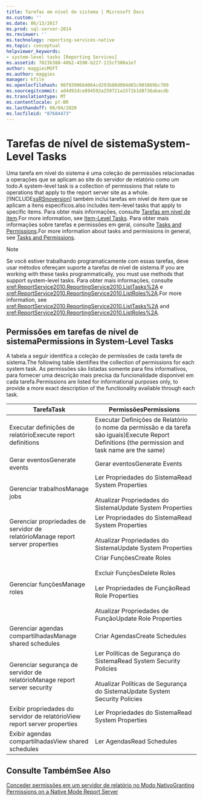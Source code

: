 ```yaml
---
title: Tarefas em nível do sistema | Microsoft Docs
ms.custom: ''
ms.date: 06/13/2017
ms.prod: sql-server-2014
ms.reviewer: ''
ms.technology: reporting-services-native
ms.topic: conceptual
helpviewer_keywords:
- system-level tasks [Reporting Services]
ms.assetid: 7023b388-40b2-4590-b227-115cf380a1e7
author: maggiesMSFT
ms.author: maggies
manager: kfile
ms.openlocfilehash: 98f9390664064cd293b80d094d65c903869bc709
ms.sourcegitcommit: ad4d92dce894592a259721a1571b1d8736abacdb
ms.translationtype: MT
ms.contentlocale: pt-BR
ms.lasthandoff: 08/04/2020
ms.locfileid: "87684473"
---
```

# <a name="system-level-tasks"></a><span data-ttu-id="2ea03-102">Tarefas de nível de sistema</span><span class="sxs-lookup"><span data-stu-id="2ea03-102">System-Level Tasks</span></span>
  <span data-ttu-id="2ea03-103">Uma tarefa em nível do sistema é uma coleção de permissões relacionadas a operações que se aplicam ao site do servidor de relatório como um todo.</span><span class="sxs-lookup"><span data-stu-id="2ea03-103">A system-level task is a collection of permissions that relate to operations that apply to the report server site as a whole.</span></span> [!INCLUDE[ssRSnoversion](../../includes/ssrsnoversion-md.md)] <span data-ttu-id="2ea03-104">também inclui tarefas em nível de item que se aplicam a itens específicos.</span><span class="sxs-lookup"><span data-stu-id="2ea03-104">also includes item-level tasks that apply to specific items.</span></span> <span data-ttu-id="2ea03-105">Para obter mais informações, consulte [Tarefas em nível de item](tasks-and-permissions-item-level-tasks.md).</span><span class="sxs-lookup"><span data-stu-id="2ea03-105">For more information, see [Item-Level Tasks](tasks-and-permissions-item-level-tasks.md).</span></span> <span data-ttu-id="2ea03-106">Para obter mais informações sobre tarefas e permissões em geral, consulte [Tasks and Permissions](tasks-and-permissions.md).</span><span class="sxs-lookup"><span data-stu-id="2ea03-106">For more information about tasks and permissions in general, see [Tasks and Permissions](tasks-and-permissions.md).</span></span>  
  
> [!NOTE]  
>  <span data-ttu-id="2ea03-107">Se você estiver trabalhando programaticamente com essas tarefas, deve usar métodos ofereçam suporte a tarefas de nível de sistema.</span><span class="sxs-lookup"><span data-stu-id="2ea03-107">If you are working with these tasks programmatically, you must use methods that support system-level tasks.</span></span> <span data-ttu-id="2ea03-108">Para obter mais informações, consulte <xref:ReportService2010.ReportingService2010.ListTasks%2A> e <xref:ReportService2010.ReportingService2010.ListRoles%2A>.</span><span class="sxs-lookup"><span data-stu-id="2ea03-108">For more information, see <xref:ReportService2010.ReportingService2010.ListTasks%2A> and <xref:ReportService2010.ReportingService2010.ListRoles%2A>.</span></span>  
  
## <a name="permissions-in-system-level-tasks"></a><span data-ttu-id="2ea03-109">Permissões em tarefas de nível de sistema</span><span class="sxs-lookup"><span data-stu-id="2ea03-109">Permissions in System-Level Tasks</span></span>  
 <span data-ttu-id="2ea03-110">A tabela a seguir identifica a coleção de permissões de cada tarefa de sistema.</span><span class="sxs-lookup"><span data-stu-id="2ea03-110">The following table identifies the collection of permissions for each system task.</span></span> <span data-ttu-id="2ea03-111">As permissões são listadas somente para fins informativos, para fornecer uma descrição mais precisa da funcionalidade disponível em cada tarefa.</span><span class="sxs-lookup"><span data-stu-id="2ea03-111">Permissions are listed for informational purposes only, to provide a more exact description of the functionality available through each task.</span></span>  
  
|<span data-ttu-id="2ea03-112">Tarefa</span><span class="sxs-lookup"><span data-stu-id="2ea03-112">Task</span></span>|<span data-ttu-id="2ea03-113">Permissões</span><span class="sxs-lookup"><span data-stu-id="2ea03-113">Permissions</span></span>|  
|----------|-----------------|  
|<span data-ttu-id="2ea03-114">Executar definições de relatório</span><span class="sxs-lookup"><span data-stu-id="2ea03-114">Execute report definitions</span></span>|<span data-ttu-id="2ea03-115">Executar Definições de Relatório (o nome da permissão e da tarefa são iguais)</span><span class="sxs-lookup"><span data-stu-id="2ea03-115">Execute Report Definitions (the permission and task name are the same)</span></span>|  
|<span data-ttu-id="2ea03-116">Gerar eventos</span><span class="sxs-lookup"><span data-stu-id="2ea03-116">Generate events</span></span>|<span data-ttu-id="2ea03-117">Gerar eventos</span><span class="sxs-lookup"><span data-stu-id="2ea03-117">Generate Events</span></span>|  
|<span data-ttu-id="2ea03-118">Gerenciar trabalhos</span><span class="sxs-lookup"><span data-stu-id="2ea03-118">Manage jobs</span></span>|<span data-ttu-id="2ea03-119">Ler Propriedades do Sistema</span><span class="sxs-lookup"><span data-stu-id="2ea03-119">Read System Properties</span></span><br /><br /> <span data-ttu-id="2ea03-120">Atualizar Propriedades do Sistema</span><span class="sxs-lookup"><span data-stu-id="2ea03-120">Update System Properties</span></span>|  
|<span data-ttu-id="2ea03-121">Gerenciar propriedades de servidor de relatório</span><span class="sxs-lookup"><span data-stu-id="2ea03-121">Manage report server properties</span></span>|<span data-ttu-id="2ea03-122">Ler Propriedades do Sistema</span><span class="sxs-lookup"><span data-stu-id="2ea03-122">Read System Properties</span></span><br /><br /> <span data-ttu-id="2ea03-123">Atualizar Propriedades do Sistema</span><span class="sxs-lookup"><span data-stu-id="2ea03-123">Update System Properties</span></span>|  
|<span data-ttu-id="2ea03-124">Gerenciar funções</span><span class="sxs-lookup"><span data-stu-id="2ea03-124">Manage roles</span></span>|<span data-ttu-id="2ea03-125">Criar Funções</span><span class="sxs-lookup"><span data-stu-id="2ea03-125">Create Roles</span></span><br /><br /> <span data-ttu-id="2ea03-126">Excluir Funções</span><span class="sxs-lookup"><span data-stu-id="2ea03-126">Delete Roles</span></span><br /><br /> <span data-ttu-id="2ea03-127">Ler Propriedades de Função</span><span class="sxs-lookup"><span data-stu-id="2ea03-127">Read Role Properties</span></span><br /><br /> <span data-ttu-id="2ea03-128">Atualizar Propriedades de Função</span><span class="sxs-lookup"><span data-stu-id="2ea03-128">Update Role Properties</span></span>|  
|<span data-ttu-id="2ea03-129">Gerenciar agendas compartilhadas</span><span class="sxs-lookup"><span data-stu-id="2ea03-129">Manage shared schedules</span></span>|<span data-ttu-id="2ea03-130">Criar Agendas</span><span class="sxs-lookup"><span data-stu-id="2ea03-130">Create Schedules</span></span>|  
|<span data-ttu-id="2ea03-131">Gerenciar segurança de servidor de relatório</span><span class="sxs-lookup"><span data-stu-id="2ea03-131">Manage report server security</span></span>|<span data-ttu-id="2ea03-132">Ler Políticas de Segurança do Sistema</span><span class="sxs-lookup"><span data-stu-id="2ea03-132">Read System Security Policies</span></span><br /><br /> <span data-ttu-id="2ea03-133">Atualizar Políticas de Segurança do Sistema</span><span class="sxs-lookup"><span data-stu-id="2ea03-133">Update System Security Policies</span></span>|  
|<span data-ttu-id="2ea03-134">Exibir propriedades do servidor de relatório</span><span class="sxs-lookup"><span data-stu-id="2ea03-134">View report server properties</span></span>|<span data-ttu-id="2ea03-135">Ler Propriedades do Sistema</span><span class="sxs-lookup"><span data-stu-id="2ea03-135">Read System Properties</span></span>|  
|<span data-ttu-id="2ea03-136">Exibir agendas compartilhadas</span><span class="sxs-lookup"><span data-stu-id="2ea03-136">View shared schedules</span></span>|<span data-ttu-id="2ea03-137">Ler Agendas</span><span class="sxs-lookup"><span data-stu-id="2ea03-137">Read Schedules</span></span>|  
  
## <a name="see-also"></a><span data-ttu-id="2ea03-138">Consulte Também</span><span class="sxs-lookup"><span data-stu-id="2ea03-138">See Also</span></span>  
 [<span data-ttu-id="2ea03-139">Conceder permissões em um servidor de relatório no Modo Nativo</span><span class="sxs-lookup"><span data-stu-id="2ea03-139">Granting Permissions on a Native Mode Report Server</span></span>](granting-permissions-on-a-native-mode-report-server.md)  
  
  
